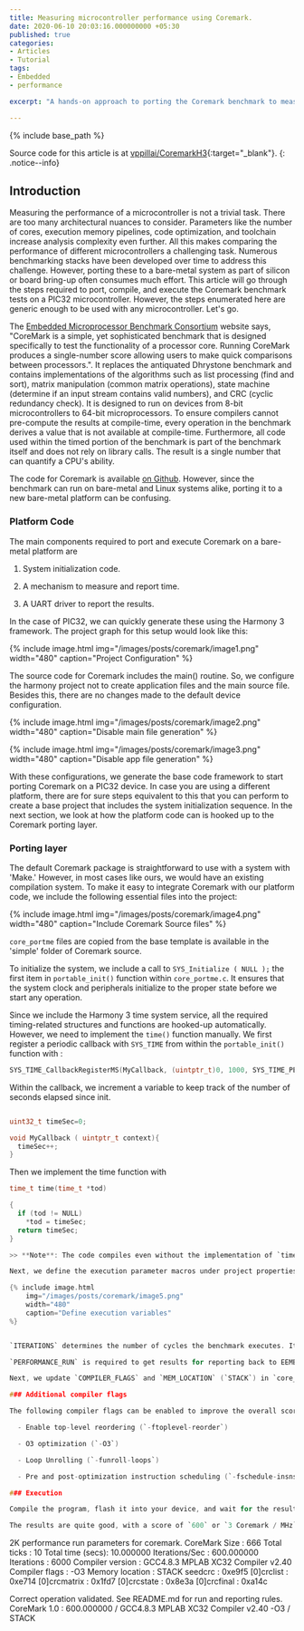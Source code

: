 ```yaml
---
title: Measuring microcontroller performance using Coremark.
date: 2020-06-10 20:03:16.000000000 +05:30
published: true
categories:
- Articles
- Tutorial
tags:
- Embedded
- performance

excerpt: "A hands-on approach to porting the Coremark benchmark to measure and compare bare-metal microcontroller performance."

---
```


<style>
div {
  text-align: justify;
  text-justify: inter-word;
}
</style>

{% include base_path %}

Source code for this article is at [vppillai/CoremarkH3](https://github.com/vppillai/CoremarkH3){:target="\_blank"}.
{: .notice--info}

## Introduction
Measuring the performance of a microcontroller is not a trivial task. There are too many architectural nuances to consider. Parameters like the number of cores, execution memory pipelines, code optimization, and toolchain increase analysis complexity even further. All this makes comparing the performance of different microcontrollers a challenging task. Numerous benchmarking stacks have been developed over time to address this challenge. However, porting these to a bare-metal system as part of silicon or board bring-up often consumes much effort. This article will go through the steps required to port, compile, and execute the Coremark benchmark tests on a PIC32 microcontroller. However, the steps enumerated here are generic enough to be used with any microcontroller. Let's go.

The [Embedded Microprocessor Benchmark Consortium](https://www.eembc.org/coremark/) website says, "CoreMark is a simple, yet sophisticated benchmark that is designed specifically to test the functionality of a processor core. Running CoreMark produces a single-number score allowing users to make quick comparisons between processors.". It replaces the antiquated Dhrystone benchmark and contains implementations of the algorithms such as list processing (find and sort), matrix manipulation (common matrix operations), state machine (determine if an input stream contains valid numbers), and CRC (cyclic redundancy check). It is designed to run on devices from 8-bit microcontrollers to 64-bit microprocessors. To ensure compilers cannot pre-compute the results at compile-time, every operation in the benchmark derives a value that is not available at compile-time. Furthermore, all code used within the timed portion of the benchmark is part of the benchmark itself and does not rely on library calls. The result is a single number that can quantify a CPU's ability.

The code for Coremark is available [on Github](https://github.com/eembc/coremark). However, since the benchmark can run on bare-metal and Linux systems alike, porting it to a new bare-metal platform can be confusing.

### Platform Code

The main components required to port and execute Coremark on a bare-metal platform are

1.  System initialization code.

2.  A mechanism to measure and report time.

3.  A UART driver to report the results.

In the case of PIC32, we can quickly generate these using the Harmony 3 framework. The project graph for this setup would look like this:

{% include image.html
	img="/images/posts/coremark/image1.png"
	width="480"
	caption="Project Configuration"
%}

The source code for Coremark includes the main() routine. So, we configure the harmony project not to create application files and the main source file. Besides this, there are no changes made to the default device configuration.

{% include image.html
	img="/images/posts/coremark/image2.png"
	width="480"
	caption="Disable main file generation"
%}

{% include image.html
	img="/images/posts/coremark/image3.png"
	width="480"
	caption="Disable app file generation"
%}

With these configurations, we generate the base code framework to start porting Coremark on a PIC32 device. In case you are using a different platform, there are for sure steps equivalent to this that you can perform to create a base project that includes the system initialization sequence. In the next section, we look at how the platform code can is hooked up to the Coremark porting layer.

### Porting layer

The default Coremark package is straightforward to use with a system with 'Make.' However, in most cases like ours, we would have an existing compilation system. To make it easy to integrate Coremark with our platform code, we include the following essential files into the project:

{% include image.html
	img="/images/posts/coremark/image4.png"
	width="480"
	caption="Include Coremark Source files"
%}


`core_portme` files are copied from the base template is available in the 'simple' folder of Coremark source.

To initialize the system, we include a call to `SYS_Initialize ( NULL );` the first item in `portable_init()` function within `core_portme.c`. It ensures that the system clock and peripherals initialize to the proper state before we start any operation.

Since we include the Harmony 3 time system service, all the required timing-related structures and functions are hooked-up automatically. However, we need to implement the `time()` function manually. We first register a periodic callback with `SYS_TIME` from within the `portable_init()` function with :

```c
SYS_TIME_CallbackRegisterMS(MyCallback, (uintptr_t)0, 1000, SYS_TIME_PERIODIC);
```

Within the callback, we increment a variable to keep track of the number of seconds elapsed since init.

```c

uint32_t timeSec=0;

void MyCallback ( uintptr_t context){
  timeSec++;
}
```

Then we implement the time function with

```C
time_t time(time_t *tod)

{
  if (tod != NULL)
    *tod = timeSec;
  return timeSec;
}

>> **Note**: The code compiles even without the implementation of `time()` using a stub. However, functionality is impaired, and execution fails.

Next, we define the execution parameter macros under project properties.

{% include image.html
	img="/images/posts/coremark/image5.png"
	width="480"
	caption="Define execution variables"
%}


`ITERATIONS` determines the number of cycles the benchmark executes. It should be tweaked to let the benchmark execute for at least 10s for valid results.

`PERFORMANCE_RUN` is required to get results for reporting back to EEMBC.

Next, we update `COMPILER_FLAGS` and `MEM_LOCATION` (`STACK`) in `core_portme.h`.

### Additional compiler flags

The following compiler flags can be enabled to improve the overall score. Some of these options might require a pro compiler.

  - Enable top-level reordering (`-ftoplevel-reorder`)

  - O3 optimization (`-O3`)

  - Loop Unrolling (`-funroll-loops`)

  - Pre and post-optimization instruction scheduling (`-fschedule-insns` `-fschedule-insns2`)

### Execution

Compile the program, flash it into your device, and wait for the results to appear in the UART console. How long you need to wait depends on your value of `ITERATIONS`. I had to wait for 10s with `ITERATIONS=6000`.

The results are quite good, with a score of `600` or `3 Coremark / MHz`. It can be compared with other devices on the [official coremark scores website](https://www.eembc.org/coremark/scores.php).

```

2K performance run parameters for coremark.
CoreMark Size : 666
Total ticks : 10
Total time (secs): 10.000000
Iterations/Sec : 600.000000
Iterations : 6000
Compiler version : GCC4.8.3 MPLAB XC32 Compiler v2.40
Compiler flags : -O3
Memory location : STACK
seedcrc : 0xe9f5
[0]crclist : 0xe714
[0]crcmatrix : 0x1fd7
[0]crcstate : 0x8e3a
[0]crcfinal : 0xa14c

Correct operation validated. See README.md for run and reporting rules.
CoreMark 1.0 : 600.000000 / GCC4.8.3 MPLAB XC32 Compiler v2.40 -O3 / STACK

```
